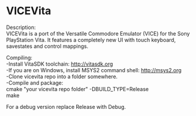 # VICEVita

Description:  
VICEVita is a port of the Versatile Commodore Emulator (VICE) for the Sony PlayStation Vita.
It features a completely new UI with touch keyboard, savestates and control mappings.

Compiling:  
-Install VitaSDK toolchain: http://vitasdk.org  
-If you are on Windows, install MSYS2 command shell: http://msys2.org  
-Clone vicevita repo into a folder somewhere.  
-Compile and package:  
   cmake "your vicevita repo folder" -DBUILD_TYPE=Release  
   make  
  
   For a debug version replace Release with Debug.
   
  
